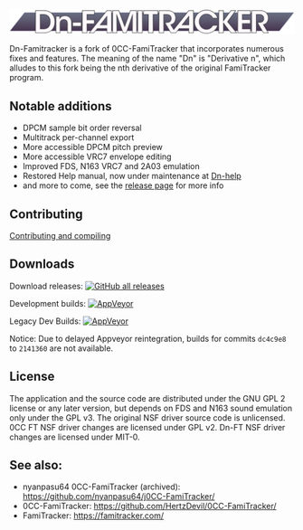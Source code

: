 <img src="docs/dn logo.svg">

Dn-Famitracker is a fork of 0CC-FamiTracker that incorporates numerous fixes and features. The meaning of the name "Dn" is "Derivative n", which alludes to this fork being the nth derivative of the original FamiTracker program.

## Notable additions

- DPCM sample bit order reversal
- Multitrack per-channel export
- More accessible DPCM pitch preview
- More accessible VRC7 envelope editing
- Improved FDS, N163 VRC7 and 2A03 emulation
- Restored Help manual, now under maintenance at [Dn-help](https://github.com/Dn-Programming-Core-Management/Dn-help)
- and more to come, see the [release page](https://github.com/Dn-Programming-Core-Management/Dn-FamiTracker/releases) for more info

## Contributing

[Contributing and compiling](CONTRIBUTING.md)

## Downloads

Download releases: [![GitHub all releases](https://img.shields.io/github/downloads/Gumball2415/Dn-FamiTracker/total?logo=github&style=flat-square)](https://github.com/Gumball2415/Dn-FamiTracker/releases)

Development builds: [![AppVeyor](https://img.shields.io/appveyor/build/Gumball2415/dn-famitracker?logo=appveyor&style=flat-square)](https://ci.appveyor.com/project/Gumball2415/dn-famitracker/history)

Legacy Dev Builds: [![AppVeyor](https://img.shields.io/appveyor/build/Gumball2415/dn-famitracker-legacy?logo=appveyor&style=flat-square)](https://ci.appveyor.com/project/Gumball2415/dn-famitracker-legacy/history)

Notice: Due to delayed Appveyor reintegration, builds for commits `dc4c9e8` to `2141360` are not available.

## License

The application and the source code are distributed under the GNU GPL 2 license or any later version, but depends on FDS and N163 sound emulation only under the GPL v3. The original NSF driver source code is unlicensed. 0CC FT NSF driver changes are licensed under GPL v2. Dn-FT NSF driver changes are licensed under MIT-0.

## See also:

- nyanpasu64 0CC-FamiTracker (archived): https://github.com/nyanpasu64/j0CC-FamiTracker/
- 0CC-FamiTracker: https://github.com/HertzDevil/0CC-FamiTracker/
- FamiTracker: https://famitracker.com/
